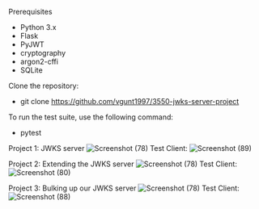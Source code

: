 Prerequisites
- Python 3.x
- Flask
- PyJWT
- cryptography
- argon2-cffi
- SQLite

Clone the repository:
- git clone https://github.com/vgunt1997/3550-jwks-server-project

To run the test suite, use the following command:
- pytest



Project 1: JWKS server
![Screenshot (78)](https://github.com/vgunt1997/3550-jwks-server-project/assets/161993240/0ad4c8d1-a259-48df-bf14-c09535e28aa1)
Test Client:
![Screenshot (89)](https://github.com/vgunt1997/3550-jwks-server-project/assets/161993240/2cdb767f-dddd-4f17-8b79-1ff83723f035)

Project 2: Extending the JWKS server
![Screenshot (78)](https://github.com/vgunt1997/3550-jwks-server-project/assets/161993240/67f28dbb-7462-4956-8426-3d73cb292d47)
Test Client:
![Screenshot (80)](https://github.com/vgunt1997/3550-jwks-server-project/assets/161993240/06c7af0a-8ce4-48a2-9a66-7bf31a3b94af)

Project 3: Bulking up our JWKS server
![Screenshot (78)](https://github.com/vgunt1997/3550-jwks-server-project/assets/161993240/67f28dbb-7462-4956-8426-3d73cb292d47)
Test Client:
![Screenshot (88)](https://github.com/vgunt1997/3550-jwks-server-project/assets/161993240/6fe90f81-b34d-4b6f-bd33-aef311abdb0a)
